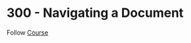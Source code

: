 # 300 - Navigating a Document

Follow [Course](https://learn.onshape.com/learn/enroll/feee02a7-ec53-4e08-ae6a-1ee9b93b1d0c)
